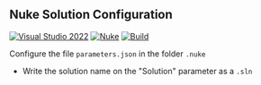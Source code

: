 ## Nuke Solution Configuration

[![Visual Studio 2022](https://img.shields.io/badge/Visual%20Studio-2022-blue)](../..)
[![Nuke](https://img.shields.io/badge/Nuke-Build-blue)](https://nuke.build/)
[![Build](../../actions/workflows/Build.yml/badge.svg)](../../actions)

Configure the file `parameters.json` in the folder `.nuke`

* Write the solution name on the "Solution" parameter as a `.sln`